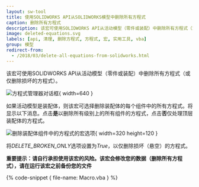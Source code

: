 ```yaml
---
layout: sw-tool
title: 使用SOLIDWORKS API从SOLIDWORKS模型中删除所有方程式
caption: 删除所有方程式
description: 该宏可使用SOLIDWORKS API从活动模型（零件或装配）中删除所有方程式（或仅删除损坏的方程式）。
image: deleted-equations.svg
labels: [api, 清理, 删除方程式, 方程式, 宏, 实用工具, vba]
group: 模型
redirect-from:
  - /2018/03/delete-all-equations-from-solidworks.html
---
```


该宏可使用SOLIDWORKS API从活动模型（零件或装配）中删除所有方程式（或仅删除损坏的方程式）。

![方程式管理器对话框](equations-manager.png){ width=640 }

如果活动模型是装配体，则该宏可选择删除装配体的每个组件中的所有方程式。将显示以下消息。点击**是**以删除所有级别上的所有组件的方程式，点击**否**仅处理顶层装配体的方程式。

![删除装配体组件中的方程式的宏选项](delete-comps.png){ width=320 height=120 }

将*DELETE_BROKEN_ONLY*选项设置为*True*，以仅删除损坏（悬空）的方程式。

**重要提示：请自行承担使用该宏的风险。该宏会修改您的数据（删除所有方程式），请在运行该宏之前备份您的文件**

{% code-snippet { file-name: Macro.vba } %}